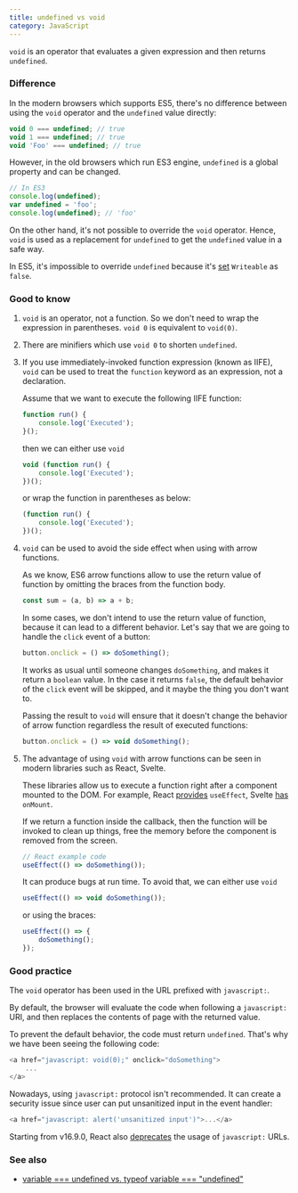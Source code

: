 ```yaml
---
title: undefined vs void
category: JavaScript
---
```


`void` is an operator that evaluates a given expression and then returns `undefined`.

### Difference

In the modern browsers which supports ES5, there's no difference between using the `void` operator and the `undefined` value directly:

```js
void 0 === undefined; // true
void 1 === undefined; // true
void 'Foo' === undefined; // true
```

However, in the old browsers which run ES3 engine, `undefined` is a global property and can be changed.

```js
// In ES3
console.log(undefined);
var undefined = 'foo';
console.log(undefined); // 'foo'
```

On the other hand, it's not possible to override the `void` operator. Hence, `void` is used as a replacement for `undefined` to get the `undefined` value in a safe way.

In ES5, it's impossible to override `undefined` because it's [set](http://es5.github.io/#x15.1.1.3) `Writeable` as `false`.

### Good to know

1. `void` is an operator, not a function. So we don't need to wrap the expression in parentheses. `void 0` is equivalent to `void(0)`.
2. There are minifiers which use `void 0` to shorten `undefined`.
3. If you use immediately-invoked function expression (known as IIFE), `void` can be used to treat the `function` keyword as an expression, not a declaration.

    Assume that we want to execute the following IIFE function:

    ```js
    function run() {
        console.log('Executed');
    }();
    ```

    then we can either use `void`

    ```js
    void (function run() {
        console.log('Executed');
    })();
    ```

    or wrap the function in parentheses as below:

    ```js
    (function run() {
        console.log('Executed');
    })();
    ```

4. `void` can be used to avoid the side effect when using with arrow functions.

    As we know, ES6 arrow functions allow to use the return value of function by omitting the braces from the function body.

    ```js
    const sum = (a, b) => a + b;
    ```

    In some cases, we don't intend to use the return value of function, because it can lead to a different behavior.
    Let's say that we are going to handle the `click` event of a button:

    ```js
    button.onclick = () => doSomething();
    ```

    It works as usual until someone changes `doSomething`, and makes it return a `boolean` value. In the case it returns `false`, the default behavior of the `click` event will be skipped, and it maybe the thing you don't want to.

    Passing the result to `void` will ensure that it doesn't change the behavior of arrow function regardless the result of executed functions:

    ```js
    button.onclick = () => void doSomething();
    ```

5. The advantage of using `void` with arrow functions can be seen in modern libraries such as React, Svelte.

    These libraries allow us to execute a function right after a component mounted to the DOM. For example,
    React [provides](https://reactjs.org/docs/hooks-reference.html#useeffect) `useEffect`, Svelte [has](https://svelte.dev/docs#onMount) `onMount`.

    If we return a function inside the callback, then the function will be invoked to clean up things, free the memory before the component is removed from the screen.

    ```js
    // React example code
    useEffect(() => doSomething());
    ```

    It can produce bugs at run time. To avoid that, we can either use `void`

    ```js
    useEffect(() => void doSomething());
    ```

    or using the braces:

    ```js
    useEffect(() => {
        doSomething();
    });
    ```

### Good practice

The `void` operator has been used in the URL prefixed with `javascript:`.

By default, the browser will evaluate the code when following a `javascript:` URI, and then replaces the contents of page with the returned value.

To prevent the default behavior, the code must return `undefined`. That's why we have been seeing the following code:

```js
<a href="javascript: void(0);" onclick="doSomething">
    ...
</a>
```

Nowadays, using `javascript:` protocol isn't recommended. It can create a security issue since user can put unsanitized input in the event handler:

```js
<a href="javascript: alert('unsanitized input')">...</a>
```

Starting from v16.9.0, React also [deprecates](https://reactjs.org/blog/2019/08/08/react-v16.9.0.html#deprecating-javascript-urls) the usage of `javascript:` URLs.

### See also

-   [variable === undefined vs. typeof variable === "undefined"](/variable-undefined-vs-typeof-variable-undefined)
